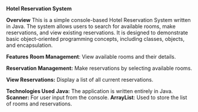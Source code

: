 **Hotel Reservation System**

**Overview**
This is a simple console-based Hotel Reservation System written in Java. The system allows users to search for available rooms, make reservations, and view existing reservations. It is designed to demonstrate basic object-oriented programming concepts, including classes, objects, and encapsulation.

**Features**
**Room Management**: View available rooms and their details.

**Reservation Management:** Make reservations by selecting available rooms.

**View Reservations:** Display a list of all current reservations.

**Technologies Used**
**Java:** The application is written entirely in Java.
**Scanner:** For user input from the console.
**ArrayList**: Used to store the list of rooms and reservations.
